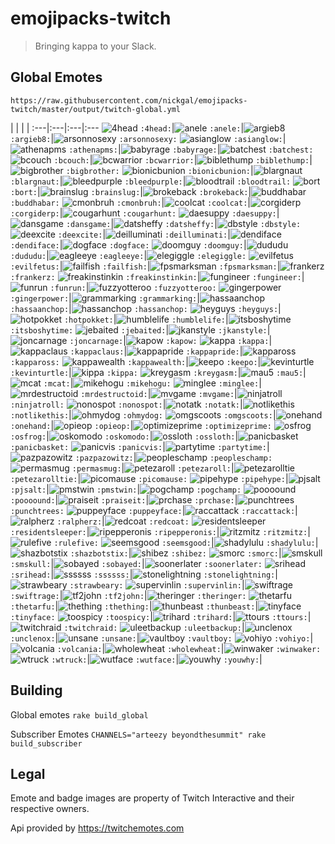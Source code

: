# emojipacks-twitch
> Bringing kappa to your Slack.

## Global Emotes
`https://raw.githubusercontent.com/nickgal/emojipacks-twitch/master/output/twitch-global.yml`

 | | | |
:---|:---|:---|:---
![4head](https://static-cdn.jtvnw.net/emoticons/v1/354/1.0) `:4head:`|![anele](https://static-cdn.jtvnw.net/emoticons/v1/3792/1.0) `:anele:`|![argieb8](https://static-cdn.jtvnw.net/emoticons/v1/51838/1.0) `:argieb8:`|![arsonnosexy](https://static-cdn.jtvnw.net/emoticons/v1/50/1.0) `:arsonnosexy:`
![asianglow](https://static-cdn.jtvnw.net/emoticons/v1/74/1.0) `:asianglow:`|![athenapms](https://static-cdn.jtvnw.net/emoticons/v1/32035/1.0) `:athenapms:`|![babyrage](https://static-cdn.jtvnw.net/emoticons/v1/22639/1.0) `:babyrage:`|![batchest](https://static-cdn.jtvnw.net/emoticons/v1/1905/1.0) `:batchest:`
![bcouch](https://static-cdn.jtvnw.net/emoticons/v1/83536/1.0) `:bcouch:`|![bcwarrior](https://static-cdn.jtvnw.net/emoticons/v1/30/1.0) `:bcwarrior:`|![biblethump](https://static-cdn.jtvnw.net/emoticons/v1/86/1.0) `:biblethump:`|![bigbrother](https://static-cdn.jtvnw.net/emoticons/v1/1904/1.0) `:bigbrother:`
![bionicbunion](https://static-cdn.jtvnw.net/emoticons/v1/24/1.0) `:bionicbunion:`|![blargnaut](https://static-cdn.jtvnw.net/emoticons/v1/38/1.0) `:blargnaut:`|![bleedpurple](https://static-cdn.jtvnw.net/emoticons/v1/62835/1.0) `:bleedpurple:`|![bloodtrail](https://static-cdn.jtvnw.net/emoticons/v1/69/1.0) `:bloodtrail:`
![bort](https://static-cdn.jtvnw.net/emoticons/v1/243/1.0) `:bort:`|![brainslug](https://static-cdn.jtvnw.net/emoticons/v1/881/1.0) `:brainslug:`|![brokeback](https://static-cdn.jtvnw.net/emoticons/v1/4057/1.0) `:brokeback:`|![buddhabar](https://static-cdn.jtvnw.net/emoticons/v1/27602/1.0) `:buddhabar:`
![cmonbruh](https://static-cdn.jtvnw.net/emoticons/v1/84608/1.0) `:cmonbruh:`|![coolcat](https://static-cdn.jtvnw.net/emoticons/v1/58127/1.0) `:coolcat:`|![corgiderp](https://static-cdn.jtvnw.net/emoticons/v1/49106/1.0) `:corgiderp:`|![cougarhunt](https://static-cdn.jtvnw.net/emoticons/v1/21/1.0) `:cougarhunt:`
![daesuppy](https://static-cdn.jtvnw.net/emoticons/v1/973/1.0) `:daesuppy:`|![dansgame](https://static-cdn.jtvnw.net/emoticons/v1/33/1.0) `:dansgame:`|![datsheffy](https://static-cdn.jtvnw.net/emoticons/v1/170/1.0) `:datsheffy:`|![dbstyle](https://static-cdn.jtvnw.net/emoticons/v1/73/1.0) `:dbstyle:`
![deexcite](https://static-cdn.jtvnw.net/emoticons/v1/46249/1.0) `:deexcite:`|![deilluminati](https://static-cdn.jtvnw.net/emoticons/v1/46248/1.0) `:deilluminati:`|![dendiface](https://static-cdn.jtvnw.net/emoticons/v1/58135/1.0) `:dendiface:`|![dogface](https://static-cdn.jtvnw.net/emoticons/v1/1903/1.0) `:dogface:`
![doomguy](https://static-cdn.jtvnw.net/emoticons/v1/54089/1.0) `:doomguy:`|![dududu](https://static-cdn.jtvnw.net/emoticons/v1/62834/1.0) `:dududu:`|![eagleeye](https://static-cdn.jtvnw.net/emoticons/v1/20/1.0) `:eagleeye:`|![elegiggle](https://static-cdn.jtvnw.net/emoticons/v1/4339/1.0) `:elegiggle:`
![evilfetus](https://static-cdn.jtvnw.net/emoticons/v1/72/1.0) `:evilfetus:`|![failfish](https://static-cdn.jtvnw.net/emoticons/v1/360/1.0) `:failfish:`|![fpsmarksman](https://static-cdn.jtvnw.net/emoticons/v1/42/1.0) `:fpsmarksman:`|![frankerz](https://static-cdn.jtvnw.net/emoticons/v1/65/1.0) `:frankerz:`
![freakinstinkin](https://static-cdn.jtvnw.net/emoticons/v1/39/1.0) `:freakinstinkin:`|![fungineer](https://static-cdn.jtvnw.net/emoticons/v1/244/1.0) `:fungineer:`|![funrun](https://static-cdn.jtvnw.net/emoticons/v1/48/1.0) `:funrun:`|![fuzzyotteroo](https://static-cdn.jtvnw.net/emoticons/v1/168/1.0) `:fuzzyotteroo:`
![gingerpower](https://static-cdn.jtvnw.net/emoticons/v1/32/1.0) `:gingerpower:`|![grammarking](https://static-cdn.jtvnw.net/emoticons/v1/3632/1.0) `:grammarking:`|![hassaanchop](https://static-cdn.jtvnw.net/emoticons/v1/20225/1.0) `:hassaanchop:`|![hassanchop](https://static-cdn.jtvnw.net/emoticons/v1/68/1.0) `:hassanchop:`
![heyguys](https://static-cdn.jtvnw.net/emoticons/v1/30259/1.0) `:heyguys:`|![hotpokket](https://static-cdn.jtvnw.net/emoticons/v1/357/1.0) `:hotpokket:`|![humblelife](https://static-cdn.jtvnw.net/emoticons/v1/46881/1.0) `:humblelife:`|![itsboshytime](https://static-cdn.jtvnw.net/emoticons/v1/169/1.0) `:itsboshytime:`
![jebaited](https://static-cdn.jtvnw.net/emoticons/v1/90/1.0) `:jebaited:`|![jkanstyle](https://static-cdn.jtvnw.net/emoticons/v1/15/1.0) `:jkanstyle:`|![joncarnage](https://static-cdn.jtvnw.net/emoticons/v1/26/1.0) `:joncarnage:`|![kapow](https://static-cdn.jtvnw.net/emoticons/v1/9803/1.0) `:kapow:`
![kappa](https://static-cdn.jtvnw.net/emoticons/v1/25/1.0) `:kappa:`|![kappaclaus](https://static-cdn.jtvnw.net/emoticons/v1/74510/1.0) `:kappaclaus:`|![kappapride](https://static-cdn.jtvnw.net/emoticons/v1/55338/1.0) `:kappapride:`|![kappaross](https://static-cdn.jtvnw.net/emoticons/v1/70433/1.0) `:kappaross:`
![kappawealth](https://static-cdn.jtvnw.net/emoticons/v1/81997/1.0) `:kappawealth:`|![keepo](https://static-cdn.jtvnw.net/emoticons/v1/1902/1.0) `:keepo:`|![kevinturtle](https://static-cdn.jtvnw.net/emoticons/v1/40/1.0) `:kevinturtle:`|![kippa](https://static-cdn.jtvnw.net/emoticons/v1/1901/1.0) `:kippa:`
![kreygasm](https://static-cdn.jtvnw.net/emoticons/v1/41/1.0) `:kreygasm:`|![mau5](https://static-cdn.jtvnw.net/emoticons/v1/30134/1.0) `:mau5:`|![mcat](https://static-cdn.jtvnw.net/emoticons/v1/35063/1.0) `:mcat:`|![mikehogu](https://static-cdn.jtvnw.net/emoticons/v1/81636/1.0) `:mikehogu:`
![minglee](https://static-cdn.jtvnw.net/emoticons/v1/68856/1.0) `:minglee:`|![mrdestructoid](https://static-cdn.jtvnw.net/emoticons/v1/28/1.0) `:mrdestructoid:`|![mvgame](https://static-cdn.jtvnw.net/emoticons/v1/29/1.0) `:mvgame:`|![ninjatroll](https://static-cdn.jtvnw.net/emoticons/v1/45/1.0) `:ninjatroll:`
![nonospot](https://static-cdn.jtvnw.net/emoticons/v1/44/1.0) `:nonospot:`|![notatk](https://static-cdn.jtvnw.net/emoticons/v1/34875/1.0) `:notatk:`|![notlikethis](https://static-cdn.jtvnw.net/emoticons/v1/58765/1.0) `:notlikethis:`|![ohmydog](https://static-cdn.jtvnw.net/emoticons/v1/81103/1.0) `:ohmydog:`
![omgscoots](https://static-cdn.jtvnw.net/emoticons/v1/91/1.0) `:omgscoots:`|![onehand](https://static-cdn.jtvnw.net/emoticons/v1/66/1.0) `:onehand:`|![opieop](https://static-cdn.jtvnw.net/emoticons/v1/356/1.0) `:opieop:`|![optimizeprime](https://static-cdn.jtvnw.net/emoticons/v1/16/1.0) `:optimizeprime:`
![osfrog](https://static-cdn.jtvnw.net/emoticons/v1/81248/1.0) `:osfrog:`|![oskomodo](https://static-cdn.jtvnw.net/emoticons/v1/81273/1.0) `:oskomodo:`|![ossloth](https://static-cdn.jtvnw.net/emoticons/v1/81249/1.0) `:ossloth:`|![panicbasket](https://static-cdn.jtvnw.net/emoticons/v1/22998/1.0) `:panicbasket:`
![panicvis](https://static-cdn.jtvnw.net/emoticons/v1/3668/1.0) `:panicvis:`|![partytime](https://static-cdn.jtvnw.net/emoticons/v1/76171/1.0) `:partytime:`|![pazpazowitz](https://static-cdn.jtvnw.net/emoticons/v1/19/1.0) `:pazpazowitz:`|![peopleschamp](https://static-cdn.jtvnw.net/emoticons/v1/3412/1.0) `:peopleschamp:`
![permasmug](https://static-cdn.jtvnw.net/emoticons/v1/27509/1.0) `:permasmug:`|![petezaroll](https://static-cdn.jtvnw.net/emoticons/v1/81243/1.0) `:petezaroll:`|![petezarolltie](https://static-cdn.jtvnw.net/emoticons/v1/81244/1.0) `:petezarolltie:`|![picomause](https://static-cdn.jtvnw.net/emoticons/v1/27/1.0) `:picomause:`
![pipehype](https://static-cdn.jtvnw.net/emoticons/v1/4240/1.0) `:pipehype:`|![pjsalt](https://static-cdn.jtvnw.net/emoticons/v1/36/1.0) `:pjsalt:`|![pmstwin](https://static-cdn.jtvnw.net/emoticons/v1/92/1.0) `:pmstwin:`|![pogchamp](https://static-cdn.jtvnw.net/emoticons/v1/88/1.0) `:pogchamp:`
![poooound](https://static-cdn.jtvnw.net/emoticons/v1/358/1.0) `:poooound:`|![praiseit](https://static-cdn.jtvnw.net/emoticons/v1/38586/1.0) `:praiseit:`|![prchase](https://static-cdn.jtvnw.net/emoticons/v1/28328/1.0) `:prchase:`|![punchtrees](https://static-cdn.jtvnw.net/emoticons/v1/47/1.0) `:punchtrees:`
![puppeyface](https://static-cdn.jtvnw.net/emoticons/v1/58136/1.0) `:puppeyface:`|![raccattack](https://static-cdn.jtvnw.net/emoticons/v1/27679/1.0) `:raccattack:`|![ralpherz](https://static-cdn.jtvnw.net/emoticons/v1/1900/1.0) `:ralpherz:`|![redcoat](https://static-cdn.jtvnw.net/emoticons/v1/22/1.0) `:redcoat:`
![residentsleeper](https://static-cdn.jtvnw.net/emoticons/v1/245/1.0) `:residentsleeper:`|![ripepperonis](https://static-cdn.jtvnw.net/emoticons/v1/62833/1.0) `:ripepperonis:`|![ritzmitz](https://static-cdn.jtvnw.net/emoticons/v1/4338/1.0) `:ritzmitz:`|![rulefive](https://static-cdn.jtvnw.net/emoticons/v1/361/1.0) `:rulefive:`
![seemsgood](https://static-cdn.jtvnw.net/emoticons/v1/64138/1.0) `:seemsgood:`|![shadylulu](https://static-cdn.jtvnw.net/emoticons/v1/52492/1.0) `:shadylulu:`|![shazbotstix](https://static-cdn.jtvnw.net/emoticons/v1/87/1.0) `:shazbotstix:`|![shibez](https://static-cdn.jtvnw.net/emoticons/v1/27903/1.0) `:shibez:`
![smorc](https://static-cdn.jtvnw.net/emoticons/v1/52/1.0) `:smorc:`|![smskull](https://static-cdn.jtvnw.net/emoticons/v1/51/1.0) `:smskull:`|![sobayed](https://static-cdn.jtvnw.net/emoticons/v1/1906/1.0) `:sobayed:`|![soonerlater](https://static-cdn.jtvnw.net/emoticons/v1/355/1.0) `:soonerlater:`
![srihead](https://static-cdn.jtvnw.net/emoticons/v1/14706/1.0) `:srihead:`|![ssssss](https://static-cdn.jtvnw.net/emoticons/v1/46/1.0) `:ssssss:`|![stonelightning](https://static-cdn.jtvnw.net/emoticons/v1/17/1.0) `:stonelightning:`|![strawbeary](https://static-cdn.jtvnw.net/emoticons/v1/37/1.0) `:strawbeary:`
![supervinlin](https://static-cdn.jtvnw.net/emoticons/v1/31/1.0) `:supervinlin:`|![swiftrage](https://static-cdn.jtvnw.net/emoticons/v1/34/1.0) `:swiftrage:`|![tf2john](https://static-cdn.jtvnw.net/emoticons/v1/1899/1.0) `:tf2john:`|![theringer](https://static-cdn.jtvnw.net/emoticons/v1/18/1.0) `:theringer:`
![thetarfu](https://static-cdn.jtvnw.net/emoticons/v1/70/1.0) `:thetarfu:`|![thething](https://static-cdn.jtvnw.net/emoticons/v1/7427/1.0) `:thething:`|![thunbeast](https://static-cdn.jtvnw.net/emoticons/v1/1898/1.0) `:thunbeast:`|![tinyface](https://static-cdn.jtvnw.net/emoticons/v1/67/1.0) `:tinyface:`
![toospicy](https://static-cdn.jtvnw.net/emoticons/v1/359/1.0) `:toospicy:`|![trihard](https://static-cdn.jtvnw.net/emoticons/v1/171/1.0) `:trihard:`|![ttours](https://static-cdn.jtvnw.net/emoticons/v1/38436/1.0) `:ttours:`|![twitchraid](https://static-cdn.jtvnw.net/emoticons/v1/62836/1.0) `:twitchraid:`
![uleetbackup](https://static-cdn.jtvnw.net/emoticons/v1/49/1.0) `:uleetbackup:`|![unclenox](https://static-cdn.jtvnw.net/emoticons/v1/3666/1.0) `:unclenox:`|![unsane](https://static-cdn.jtvnw.net/emoticons/v1/71/1.0) `:unsane:`|![vaultboy](https://static-cdn.jtvnw.net/emoticons/v1/54090/1.0) `:vaultboy:`
![vohiyo](https://static-cdn.jtvnw.net/emoticons/v1/81274/1.0) `:vohiyo:`|![volcania](https://static-cdn.jtvnw.net/emoticons/v1/166/1.0) `:volcania:`|![wholewheat](https://static-cdn.jtvnw.net/emoticons/v1/1896/1.0) `:wholewheat:`|![winwaker](https://static-cdn.jtvnw.net/emoticons/v1/167/1.0) `:winwaker:`
![wtruck](https://static-cdn.jtvnw.net/emoticons/v1/1897/1.0) `:wtruck:`|![wutface](https://static-cdn.jtvnw.net/emoticons/v1/28087/1.0) `:wutface:`|![youwhy](https://static-cdn.jtvnw.net/emoticons/v1/4337/1.0) `:youwhy:`|
## Building
Global emotes `rake build_global`

Subscriber Emotes
`CHANNELS="arteezy beyondthesummit" rake build_subscriber`

## Legal
Emote and badge images are property of Twitch Interactive and their respective owners.

Api provided by https://twitchemotes.com
